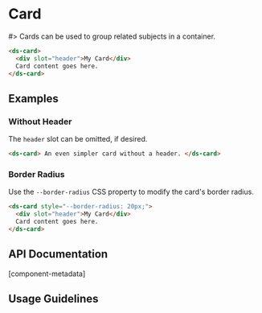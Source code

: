 # Card

#> Cards can be used to group related subjects in a container.

```html preview expanded
<ds-card>
  <div slot="header">My Card</div>
  Card content goes here.
</ds-card>
```

## Examples

### Without Header

The `header` slot can be omitted, if desired.

```html preview
<ds-card> An even simpler card without a header. </ds-card>
```

### Border Radius

Use the `--border-radius` CSS property to modify the card's border radius.

```html preview
<ds-card style="--border-radius: 20px;">
  <div slot="header">My Card</div>
  Card content goes here.
</ds-card>
```

## API Documentation

[component-metadata]

## Usage Guidelines
